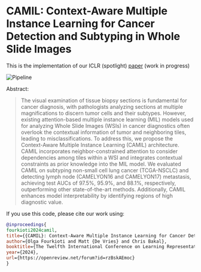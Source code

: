 # CAMIL: Context-Aware Multiple Instance Learning for Cancer Detection and Subtyping in Whole Slide Images
This is the implementation of our ICLR (spotlight) [paper](https://arxiv.org/abs/2305.05314) (work in progress)

![Pipeline](assets/pipeline.png "An overview of the CAMIL model architecture. First, WSIs are preprocessed to separate tissue
from the background. Then, the WSIs are split into fixed-size tiles of size 256 × 256 and fed through a pre-
trained feature extractor to obtain feature representations of size 1024 for each tile. A Nystromformer module
then transforms these feature embeddings. These transformed feature embeddings are then used as input to
our neighbor-constrained attention module. This module allows attending over each patch and its neighboring
patches, generating a neighborhood descriptor of each tile’s closest neighbors, and calculating their attention
coefficients. The output layer then aggregates the tile-level attention scores produced in the previous layer to
emit a final slide classification score.")

Abstract:
> The visual examination of tissue biopsy sections is fundamental for cancer diagnosis, with pathologists analyzing sections at multiple magnifications to discern tumor cells and their subtypes. However, existing attention-based multiple instance learning (MIL) models used for analyzing Whole Slide Images (WSIs) in cancer diagnostics often overlook the contextual information of tumor and neighboring tiles, leading to misclassifications. To address this, we propose the Context-Aware Multiple Instance Learning (CAMIL) architecture. CAMIL incorporates neighbor-constrained attention to consider dependencies among tiles within a WSI and integrates contextual constraints as prior knowledge into the MIL model. We evaluated CAMIL on subtyping non-small cell lung cancer (TCGA-NSCLC) and detecting lymph node (CAMELYON16 and CAMELYON17) metastasis, achieving test AUCs of 97.5\%, 95.9\%, and 88.1\%, respectively, outperforming other state-of-the-art methods. Additionally, CAMIL enhances model interpretability by identifying regions of high diagnostic value.

If you use this code, please cite our work using:
```bibtex
@inproceedings{
fourkioti2024camil,
title={{CAMIL}: Context-Aware Multiple Instance Learning for Cancer Detection and Subtyping in Whole Slide Images},
author={Olga Fourkioti and Matt {De Vries} and Chris Bakal},
booktitle={The Twelfth International Conference on Learning Representations},
year={2024},
url={https://openreview.net/forum?id=rzBskAEmoc}
}
```

